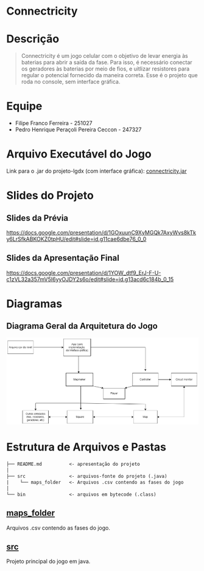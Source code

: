 # Connectricity

# Descrição

> Connectricity é um jogo celular com o objetivo de levar energia às baterias para abrir a saída da fase. Para isso, é necessário conectar os geradores às baterias por meio de fios, e uitlizar resistores para regular o potencial fornecido da maneira correta.
Esse é o projeto que roda no console, sem interface gráfica.

# Equipe
* Filipe Franco Ferreira - 251027
* Pedro Henrique Peraçoli Pereira Ceccon - 247327

# Arquivo Executável do Jogo

Link para o .jar do projeto-lgdx (com interface gráfica): [connectricity.jar](https://drive.google.com/drive/folders/1WL17o8a_5FCVKHCNIZUWu5nxxDBHZqtz?usp=sharing)

# Slides do Projeto

## Slides da Prévia
https://docs.google.com/presentation/d/1GOxuunC9XyMGQk7AxyWvs8kTky6LrSfkABKOKZ0tpHU/edit#slide=id.g11cae6dbe76_0_0

## Slides da Apresentação Final
https://docs.google.com/presentation/d/1YOW_dtf9_ErJ-F-U-c1zVL32a357mV5I6yyOJDY2s6o/edit#slide=id.g13acd6c184b_0_15

# Diagramas

## Diagrama Geral da Arquitetura do Jogo

![Diagrama de classes](https://github.com/filipe-e-pedro/MC322-A_1s_2022/blob/main/imagens/diagrama_classes.png)

# Estrutura de Arquivos e Pastas

~~~
├── README.md          <- apresentação do projeto
│
├── src                <- arquivos-fonte do projeto (.java)
|    └── maps_folder   <- Arquivos .csv contendo as fases do jogo
│
└── bin                <- arquivos em bytecode (.class)
~~~


## [maps_folder](https://github.com/filipe-e-pedro/MC322-A_1s_2022/tree/main/projeto/src/connectricity/maps_folder)

Arquivos .csv contendo as fases do jogo.

## [src](https://github.com/filipe-e-pedro/MC322-A_1s_2022/tree/main/projeto)

Projeto principal do jogo em java.


